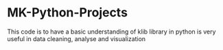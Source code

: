 # MK-Python-Projects

This code is to have a basic understanding of klib library in python is very useful in data cleaning, analyse and visualization
